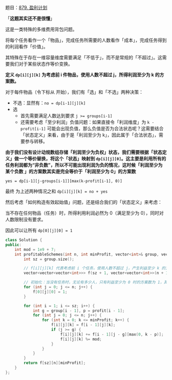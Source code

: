 题目：[879. 盈利计划](https://leetcode.cn/problems/profitable-schemes/)

「**这题其实还不是很懂**」

这是一类特殊的多维费用背包问题。

将每个任务看作一个「物品」，完成任务所需要的人数看作「成本」，完成任务得到的利润看作「价值」。

其特殊在于存在一维容量维度需要满足「不低于」，而不是常规的「不超过」。这需要我们对于某些状态作等价变换。



**定义 `dp[i][j][k]` 为考虑前 i 件物品，使用人数不超过 j，所得利润至少为 k 的方案数。**



对于每件物品（令下标从 开始），我们有「选」和「不选」两种决策：

- 不选：显然有：`no = dp[i-1][j][k]`
- 选
  - 首先需要满足人数达到要求 `j >= groups[i-1]`
  - 还需要考虑「至少利润」负值问题：如果直接令「利润维度」为 `k - profit[i-1]` 可能会出现负值，那么负值是否为合法状态呢？这需要结合「状态定义」来看，由于是「利润至少为 k」，因此属于「合法状态」，需要参与转移。

**由于我们没有设计动规数组存储「利润至少为负权」状态，我们需要根据「状态定义」做一个等价替换，将这个「状态」映射到 `dp[i][j][0]`。这主要是利用所有的任务利润都为“非负数”，所以不可能出现利润为负的情况，这时候「利润至少为某个负数 」的方案数其实是完全等价于「利润至少为 0」的方案数**

`yes = dp[i-1][j-groups[i-1]][max(k-profit[i-1], 0)]`

最终 为上述两种情况之和 `dp[i][j][k] = no + yes`

然后考虑「如何构造有效起始值」问题，还是结合我们的「状态定义」来考虑：

当不存在任何物品（任务）时，所得利用利润必然为 0（满足至少为 0），同时对人数限制没有要求。

因此可以让所有 `dp[0][j][0] = 1`

```c++
class Solution {
public:
    int mod = 1e9 + 7;
    int profitableSchemes(int n, int minProfit, vector<int>& group, vector<int>& profit) {
        int sz = group.size();

        // f[i][j][k] 代表考虑前 i 个任务，使用人数不超过 j，产生利益至少 k 的方案数
        vector<vector<vector<int>>> f(sz + 1, vector<vector<int>>(n + 1, vector<int>(minProfit + 1, 0)));

        // 初始化：当没有任务时，无论有多少人，只有利益至少为 0 时的方案数为 1，其他为 0
        for (int j = 0; j <= n; j++) {
            f[0][j][0] = 1;
        }

        for (int i = 1; i <= sz; i++) {
            int g = group[i - 1], p = profit[i - 1];
            for (int j = 0; j <= n; j++) {
                for (int k = 0; k <= minProfit; k++) {
                    f[i][j][k] = f[i - 1][j][k];
                    if (j >= g) {
                        f[i][j][k] += f[i - 1][j - g][max(0, k - p)];
                        f[i][j][k] %= mod;
                    }
                }
            }
        }
        return f[sz][n][minProfit];
    }
};
```

